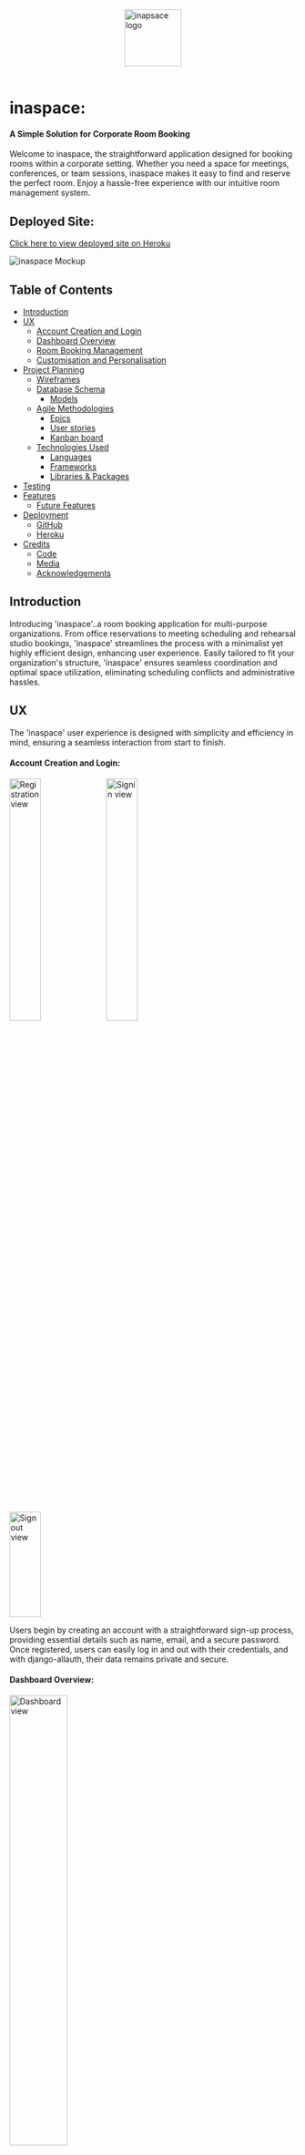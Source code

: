 <img style="display: block; margin: auto; height: 100px;" src="docs/readme_images/inaspace_logo.webp" alt="inapsace logo"/> 
</br>

# inaspace:<br> 
#### A Simple Solution for Corporate Room Booking
Welcome to inaspace, the straightforward application designed for booking rooms within a corporate setting. Whether you need a space for meetings, conferences, or team sessions, inaspace makes it easy to find and reserve the perfect room. Enjoy a hassle-free experience with our intuitive room management system.

## Deployed Site:
[Click here to view deployed site on Heroku](https://inaspace-4c7fc427a59a.herokuapp.com/)

![inaspace Mockup](docs/readme_images/inaspace_mockup.webp)

## Table of Contents
- [Introduction](#introduction)	
- [UX](#ux)
	* [Account Creation and Login](#account-creation-and-login)
	* [Dashboard Overview](#dashboard-overview)
	* [Room Booking Management](#room-booking-management)
	* [Customisation and Personalisation](#customization-and-personalization)
- [Project Planning](#project-planning)
    * [Wireframes](#wireframes)
    *  [Database Schema](#database-schema)
        - [Models](#models)
    - [Agile Methodologies ](#agile-methodologies)
        * [Epics](#epics)
        * [User stories](#user-stories)
        * [Kanban board](#kanban-board)
    - [Technologies Used](#technologies-used)
        * [Languages](#languages)
        * [Frameworks](#frameworks)
        * [Libraries & Packages](#libraries--packages)
- [Testing](#testing)
- [Features](#features)
    * [Future Features](#future-features)
- [Deployment](#deployment)
    * [GitHub](#github)
    * [Heroku](#heroku)
- [Credits](#credits)
    * [Code](#code)
    * [Media](#media)
    * [Acknowledgements](#acknowledgements)

## Introduction
 Introducing 'inaspace'..a room booking application for multi-purpose organizations. From office reservations to meeting scheduling and rehearsal studio bookings, 'inaspace' streamlines the process with a minimalist yet highly efficient design, enhancing user experience. Easily tailored to fit your organization's structure, 'inaspace' ensures seamless coordination and optimal space utilization, eliminating scheduling conflicts and administrative hassles.

## UX
The 'inaspace' user experience is designed with simplicity and efficiency in mind, ensuring a seamless interaction from start to finish.

#### Account Creation and Login:
<p>
	<img src="docs/readme_images/inaspace_registration_page.webp" width="33%" alt="Registration view"/>
	<img src="docs/readme_images/inaspace_signin_page.webp" width="33%" alt="Signin view"/>
	<img src="docs/readme_images/inaspace_signout.webp" width="33%" height="185px" alt="Signout view"/>
</p>
Users begin by creating an account with a straightforward sign-up process, providing essential details such as name, email, and a secure password. Once registered, users can easily log in and out with their credentials, and with django-allauth, their data remains private and secure.

#### Dashboard Overview:
<p>
	<img src="docs/readme_images/inaspace-dashboard.webp" width="45%" alt="Dashboard view"/>
</p>
Upon logging in, users are greeted with a clean and intuitive dashboard. This central hub provides a quick overview of current bookings, upcoming reservations, and available rooms. The minimalist design ensures that all necessary information is accessible at a glance.

#### Room Booking Management:
The core functionality of 'inaspace' revolves around its robust room booking system, featuring full CRUD (Create, Read, Update, Delete) capabilities. Messages are displayed to the user confirming their actions thorughout the process:

- Create: Users can effortlessly create new bookings by selecting a room, date, and time slot. Additional details such as the purpose of the booking and any special requirements can be added to ensure everything is prepared in advance.
<p>
	<img src="docs/readme_images/inaspace_newbooking_form.webp" width="45%" alt="Booking form view"/>
</p>

- Read: All current and past bookings are easily accessible. Users can view detailed information about each reservation, including room specifications and booking history.
<p>
	<img src="docs/readme_images/inaspace-dashboard.webp" width="45%" alt="Dashboard view"/>
</p>

- Update: Should changes be necessary, users can quickly modify their bookings. Adjustments to time, date, or room selection are made with just a few clicks, ensuring flexibility and adaptability. Edit Form is rendered with data to be edited and option to cancel action is available.
<p>
	<img src="docs/readme_images/inaspace_edit_booking.webp" width="45%" alt="Edit booking form view"/>
</p>

- Delete: If a booking is no longer needed, users can simply delete it, freeing up the space for others and maintaining an organized schedule.
<p>
	<img src="docs/readme_images/inaspace_confirm_delete.webp" width="45%" alt="Delete booking view"/>
</p>

#### Customization and Personalization:
'inaspace' can be tailored to fit the unique structure of any organization. Administrators can customize room details, booking rules, and user permissions, ensuring the application aligns perfectly with organizational needs. This adaptability ensures that 'inaspace' remains a valuable tool for any multi-purpose organization, regardless of size or complexity.


## Project planning

### Wireframes
#### Home Page
<p>
  <img src="docs/readme_images/inaspace_mobile_view.webp" height="300px" alt="mobile wireframe"/>
  <img src="docs/readme_images/inaspace_tablet_view.webp" height="300px" alt="tablet wireframe"/> 
</p>

#### Profile Page 
<p>
  <img src="docs/readme_images/inaspace_home_mobile.webp" height="300px" alt="mobile wireframe"/>
  <img src="docs/readme_images/inaspace_home_tablet.webp" height="300px" alt="tablet wireframe"/> 
</p>

### Database Schema
  <img src="docs/readme_images/inaspace_ER_diagram.webp" width="75%" alt="mobile wireframe"/>

### Models
#### User
The User model is based on Django's built-in authentication system, providing a robust and secure way to manage user accounts. It includes standard fields such as username, password, email, and has been extended by adding first_name and last_name, is_staff and joined_date.

#### Room
The Room model represents the various rooms available for booking within the inaspace application. Each room has the following attributes:

- name: A unique identifier for the room. In this case a fictional building was created featuring 4 floors of rooms numbered 101 - 115, 201 - 215 etc. 
- description: Detailed information about the room, including features and amenities.
- capacity: The maximum number of occupants the room can accommodate.

#### Booking
The Booking model allows users to reserve rooms for specific dates and times. It includes the following fields:

- user: A reference to the User who made the booking.
- room: A reference to the Room being booked.
- start_time: The starting time of the booking.
- end_time: The ending time of the booking.
- booking_date: The date for which the booking is made.


### Agile Methodologies

#### Epics
The development process was structured into three main Epics: Setup, User Account Management, and CRUD Functionality. Each Epic was broken down into specific User Stories to ensure a systematic and organized development workflow. Githubs Kanban board feature was used to manage the process.
<br>

  <img src="docs/readme_images/inaspace-kanban.webp" alt="mobile wireframe"/>

#### User stories
1. As a developer I can setup the project so that it is ready for implementing core features.
2. As a developer I can create base.html so that other pages can reuse the layout.
3. As a developer I can create static resources so that so that assets, css and js work throughout the site.
4. As a user I can sign up/create an account so that I can access website features.
5. As a user I can see custom 403, 404 and 500 error pages so that I can understand what error has occurred
6. As a user I can see a home page when first arriving so that information about the app is easily accessible.
7. As a logged in user I can select a room and time so that I can create a room booking.
8. As a logged in user I can select edit or delete so that I can amend an existing booking associated with my account.
9. As a user I can recieve feedback when performing CRUD operations so that I know it was complete successfully.
10. As a User I can use clearly presented forms so that perform actions within the site.
11. As a developer I can deploy app to heroku so that users can access the site.
12. As a developer I can create wireframes so that I can have a clear idea of how my site will look.
13. As a developer I can create a detailed README.md so that others can understand my methodologies for creating 'inaspace'.
14. As a developer I can use djangos automated testing features so that ensure functionality of all site elements.
15. As a developer I can create a databse schema so that all relevant data are stored and accessible.
16. As a developer I can use UserPassesTestMixin so that database is proteted from unauthorised access.
17. As a user I can see different navigation options so that I can log out when logged in and vice-versa.
18. As a User I can logout so that I can leave the app.
19. As a site admin I can see all bookings so that I can manage the booking system effectively.
20. As a User I can view a list of my open bookings.
21. As a Developer I can manually test all aspects of the app so that I can ensure the app functions as expected.

Details of the acceptance criteria for the USer Stories is found via the link to the Kanban Board in the following section.

Note: 3 other user stories have been added to Future Development Ideas below.

#### Kanban board
[Click here to view Kanban board on Github](https://github.com/users/bengilbertcodes/projects/6/views/1)

### Technologies Used

#### Languages
- HTML
- CSS 
- Javascript
- Python

#### Frameworks
- Django
- Bootstrap 5

#### Libraries & Packages
- JQuery
- django-allauth
- DataTable [link to datatables.net](https://datatables.net/)
- jQuery Timepicker

#### Tools & Programs
- VSCode
- Github Pages
- Github Kanban Board

### Testing

### Deployment

#### GitHub

#### Heroku

### Features

### Credits

#### Acknowledgements
